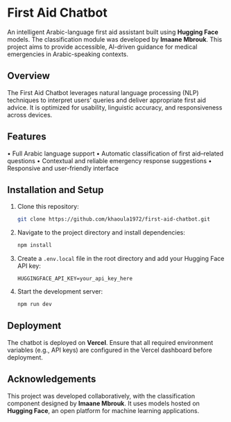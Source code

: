# First Aid Chatbot

An intelligent Arabic-language first aid assistant built using **Hugging Face** models. The classification module was developed by **Imaane Mbrouk**. This project aims to provide accessible, AI-driven guidance for medical emergencies in Arabic-speaking contexts.

## Overview

The First Aid Chatbot leverages natural language processing (NLP) techniques to interpret users’ queries and deliver appropriate first aid advice. It is optimized for usability, linguistic accuracy, and responsiveness across devices.

## Features

• Full Arabic language support
• Automatic classification of first aid–related questions
• Contextual and reliable emergency response suggestions
• Responsive and user-friendly interface

## Installation and Setup

1. Clone this repository:

   ```bash
   git clone https://github.com/khaoula1972/first-aid-chatbot.git
   ```
2. Navigate to the project directory and install dependencies:

   ```bash
   npm install
   ```
3. Create a `.env.local` file in the root directory and add your Hugging Face API key:

   ```
   HUGGINGFACE_API_KEY=your_api_key_here
   ```
4. Start the development server:

   ```bash
   npm run dev
   ```

## Deployment

The chatbot is deployed on **Vercel**. Ensure that all required environment variables (e.g., API keys) are configured in the Vercel dashboard before deployment.

## Acknowledgements

This project was developed collaboratively, with the classification component designed by **Imaane Mbrouk**. It uses models hosted on **Hugging Face**, an open platform for machine learning applications.
